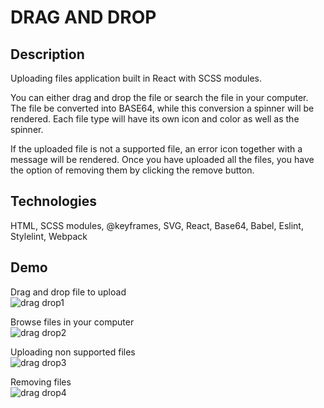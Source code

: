 # DRAG AND DROP

## Description
Uploading files application built in React with SCSS modules.

You can either drag and drop the file or search the file in your computer. The file be converted into BASE64, while this conversion a spinner will be rendered. Each file type will have its own icon and color as well as the spinner.

If the uploaded file is not a supported file, an error icon together with a message will be rendered. Once you have uploaded all the files, you have the option of removing them by clicking the remove button.

## Technologies
HTML, SCSS modules, @keyframes, SVG, React, Base64, Babel, Eslint, Stylelint, Webpack

## Demo

Drag and drop file to upload <br>
![drag drop1](https://user-images.githubusercontent.com/72414745/101013493-ac616d80-3564-11eb-8b19-e246a8acbe0a.gif)

Browse files in your computer <br>
![drag drop2](https://user-images.githubusercontent.com/72414745/101013496-ad929a80-3564-11eb-9211-8b49426eeb9e.gif)

Uploading non supported files <br>
![drag drop3](https://user-images.githubusercontent.com/72414745/101013499-ae2b3100-3564-11eb-9d73-75a237161609.gif)

Removing files <br>
![drag drop4](https://user-images.githubusercontent.com/72414745/101013501-aec3c780-3564-11eb-9b77-c1fb7c5ef21a.gif)


